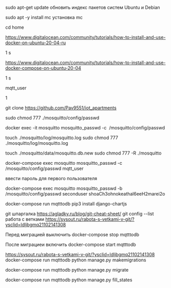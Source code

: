 sudo apt-get update обновить индекс пакетов систем Ubuntu и Debian 

sudo apt -y install mc установка mc

cd home

https://www.digitalocean.com/community/tutorials/how-to-install-and-use-docker-on-ubuntu-20-04-ru

1 s

https://www.digitalocean.com/community/tutorials/how-to-install-and-use-docker-compose-on-ubuntu-20-04

1 s

mqtt_user


1

git clone https://github.com/Pav9551/iot_apartments

sudo chmod 777 ./mosquitto/config/passwd

docker exec -it mosquitto mosquitto_passwd -c  /mosquitto/config/passwd

touch ./mosquitto/log/mosquitto.log
sudo chmod 777 ./mosquitto/log/mosquitto.log

touch ./mosquitto/data/mosquitto.db.new
sudo chmod 777 -R ./mosquitto

docker-compose exec mosquitto mosquitto_passwd -c /mosquitto/config/passwd mqtt_user

ввести пароль для первого пользователя

docker-compose exec mosquitto mosquitto_passwd -b /mosquitto/config/passwd seconduser shoaCh3ohnokeathal6eeH2marei2o


docker-compose run mqtttodb  pip3 install django-chartjs

git шпаргалка 
https://agladky.ru/blog/git-cheat-sheet/
git config --list
работа с ветками
https://sysout.ru/rabota-s-vetkami-v-git/?ysclid=ldljbgmq21102141308

Перед миграцией выключить 
docker-compose stop mqtttodb

После миграциеи включить 
docker-compose start mqtttodb

https://sysout.ru/rabota-s-vetkami-v-git/?ysclid=ldljbgmq21102141308
docker-compose run  mqtttodb python manage.py makemigrations

docker-compose run  mqtttodb python manage.py migrate

docker-compose run  mqtttodb python manage.py fill_states


